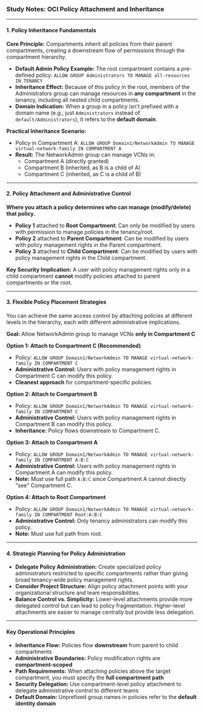 ### **Study Notes: OCI Policy Attachment and Inheritance**

---

#### **1. Policy Inheritance Fundamentals**

**Core Principle:** Compartments inherit all policies from their parent compartments, creating a downstream flow of permissions through the compartment hierarchy.

*   **Default Admin Policy Example:** The root compartment contains a pre-defined policy:
    `ALLOW GROUP Administrators TO MANAGE all-resources IN TENANCY`
*   **Inheritance Effect:** Because of this policy in the root, members of the Administrators group can manage resources in **any compartment** in the tenancy, including all nested child compartments.
*   **Domain Indication:** When a group in a policy isn't prefixed with a domain name (e.g., just `Administrators` instead of `default/Administrators`), it refers to the **default domain**.

**Practical Inheritance Scenario:**
- Policy in Compartment A: `ALLOW GROUP Domain1/NetworkAdmin TO MANAGE virtual-network-family IN COMPARTMENT A`
- **Result:** The NetworkAdmin group can manage VCNs in:
  - Compartment A (directly granted)
  - Compartment B (inherited, as B is a child of A)  
  - Compartment C (inherited, as C is a child of B)

---

#### **2. Policy Attachment and Administrative Control**

**Where you attach a policy determines who can manage (modify/delete) that policy.**

*   **Policy 1** attached to **Root Compartment**: Can only be modified by users with permission to manage policies in the tenancy/root.
*   **Policy 2** attached to **Parent Compartment**: Can be modified by users with policy management rights in the Parent compartment.
*   **Policy 3** attached to **Child Compartment**: Can be modified by users with policy management rights in the Child compartment.

**Key Security Implication:** A user with policy management rights only in a child compartment **cannot** modify policies attached to parent compartments or the root.

---

#### **3. Flexible Policy Placement Strategies**

You can achieve the same access control by attaching policies at different levels in the hierarchy, each with different administrative implications.

**Goal:** Allow NetworkAdmin group to manage VCNs **only in Compartment C**

**Option 1: Attach to Compartment C (Recommended)**
- Policy: `ALLOW GROUP Domain1/NetworkAdmin TO MANAGE virtual-network-family IN COMPARTMENT C`
- **Administrative Control:** Users with policy management rights in Compartment C can modify this policy.
- **Cleanest approach** for compartment-specific policies.

**Option 2: Attach to Compartment B**  
- Policy: `ALLOW GROUP Domain1/NetworkAdmin TO MANAGE virtual-network-family IN COMPARTMENT C`
- **Administrative Control:** Users with policy management rights in Compartment B can modify this policy.
- **Inheritance:** Policy flows downstream to Compartment C.

**Option 3: Attach to Compartment A**
- Policy: `ALLOW GROUP Domain1/NetworkAdmin TO MANAGE virtual-network-family IN COMPARTMENT A:B:C`
- **Administrative Control:** Users with policy management rights in Compartment A can modify this policy.
- **Note:** Must use full path `A:B:C` since Compartment A cannot directly "see" Compartment C.

**Option 4: Attach to Root Compartment**
- Policy: `ALLOW GROUP Domain1/NetworkAdmin TO MANAGE virtual-network-family IN COMPARTMENT Root:A:B:C` 
- **Administrative Control:** Only tenancy administrators can modify this policy.
- **Note:** Must use full path from root.

---

#### **4. Strategic Planning for Policy Administration**

*   **Delegate Policy Administration:** Create specialized policy administrators restricted to specific compartments rather than giving broad tenancy-wide policy management rights.
*   **Consider Project Structure:** Align policy attachment points with your organizational structure and team responsibilities.
*   **Balance Control vs. Simplicity:** Lower-level attachments provide more delegated control but can lead to policy fragmentation. Higher-level attachments are easier to manage centrally but provide less delegation.

---

#### **Key Operational Principles**

*   **Inheritance Flow:** Policies flow **downstream** from parent to child compartments
*   **Administrative Boundaries:** Policy modification rights are **compartment-scoped**
*   **Path Requirements:** When attaching policies above the target compartment, you must specify the **full compartment path**
*   **Security Delegation:** Use compartment-level policy attachment to delegate administrative control to different teams
*   **Default Domain:** Unprefixed group names in policies refer to the **default identity domain**